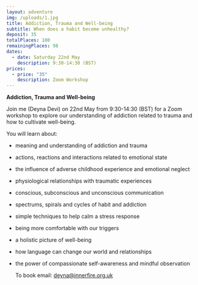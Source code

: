 ```yaml
---
layout: adventure
img: /uploads/1.jpg
title: Addiction, Trauma and Well-being
subtitle: When does a habit become unhealthy?
deposit: 35
totalPlaces: 100
remainingPlaces: 98
dates:
  - date: Saturday 22nd May
    description: 9:30-14:30 (BST)
prices:
  - price: "35"
    description: Zoom Workshop
---
```

**Addiction, Trauma and Well-being**

Join me (Deyna Devi) on 22nd May from 9:30-14:30 (BST) for a Zoom workshop to explore our understanding of addiction related to trauma and how to cultivate well-being.

You will learn about:  

* meaning and understanding of addiction and trauma
* actions, reactions and interactions related to emotional state
* the influence of adverse childhood experience and emotional neglect
* physiological relationships with traumatic experiences
* conscious, subconscious and unconscious communication
* spectrums, spirals and cycles of habit and addiction
* simple techniques to help calm a stress response
* being more comfortable with our triggers
* a holistic picture of well-being
* how language can change our world and relationships
* the power of compassionate self-awareness and mindful observation

  To book email: deyna@innerfire.org.uk